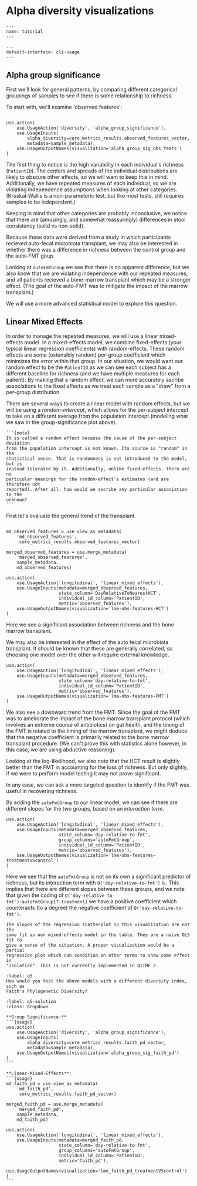 # Alpha diversity visualizations

```{usage-scope}
---
name: tutorial
---
```

```{usage-selector}
---
default-interface: cli-usage
---
```

## Alpha group significance

First we'll look for general patterns, by comparing different categorical
groupings of samples to see if there is some relationship to richness.

To start with, we'll examine 'observed features':
```{usage}

use.action(
    use.UsageAction('diversity', 'alpha_group_significance'),
    use.UsageInputs(
        alpha_diversity=core_metrics_results.observed_features_vector,
        metadata=sample_metadata),
    use.UsageOutputNames(visualization='alpha_group_sig_obs_feats')
)
```

The first thing to notice is the high variability in each individual's richness
(`PatientID`). The centers and spreads of the individual distributions are
likely to obscure other effects, so we will want to keep this in mind.
Additionally, we have repeated measures of each individual, so we are
violating independence assumptions when looking at other categories.
(Kruskal-Wallis is a non-parameteric test, but like most tests, still requires
samples to be independent.)

Keeping in mind that other categories are probably inconclusive,
we notice that there are (amusingly, and somewhat reassuringly) differences
in stool consistency (solid vs non-solid).

Because these data were derived from a study in which participants recieved
auto-fecal microbiota transplant, we may also be interested in whether there
was a difference in richness between the control group and the auto-FMT goup.

Looking at ``autoFmtGroup`` we see that there is no apparent difference, but
we also know that we are violating independence with our repeated measures, and
all patients recieved a bone-marrow transplant which may be a stronger effect.
(The goal of the auto-FMT was to mitigate the impact of the marrow transplant.)

We will use a more advanced statistical model to explore this question.


## Linear Mixed Effects

In order to manage the repeated measures, we will use a linear
mixed-effects model. In a mixed-effects model, we combine fixed-effects (your
typical linear regression coefficients) with random-effects. These random
effects are some (ostensibly random) per-group coefficient which minimizes the
error within that group. In our situation, we would want our random effect to
be the `PatientID` as we can see each subject has a different baseline for
richness (and we have multiple measures for each patient).
By making that a random effect, we can more accurately ascribe associations to
the fixed effects as we treat each sample as a "draw" from a per-group
distribution.

There are several ways to create a linear model with random effects, but we
will be using a *random-intercept*, which allows for the per-subject intercept
to take on a different average from the population intercept (modeling what we
saw in the group-significance plot above).

````{margin}
```{note}
It is called a random effect because the cause of the per-subject deviation
from the population intercept is not known. Its source is "random" in the
statistical sense. That is randomness is not introduced to the model, but is
instead tolerated by it. Additionally, unlike fixed-effects, there are no
particular meanings for the random-effect's estimates (and are therefore not
reported). After all, how would we ascribe any particular association to the
unknown?
```
````

First let's evaluate the general trend of the transplant.

```{usage}

md_observed_features = use.view_as_metadata(
    'md_observed_features',
     core_metrics_results.observed_features_vector)

merged_observed_features = use.merge_metadata(
    'merged_observed_features',
    sample_metadata,
    md_observed_features)

use.action(
    use.UsageAction('longitudinal', 'linear_mixed_effects'),
    use.UsageInputs(metadata=merged_observed_features,
                    state_column='DayRelativeToNearestHCT',
                    individual_id_column='PatientID',
                    metric='observed_features'),
    use.UsageOutputNames(visualization='lme-obs-features-HCT')
)

```

Here we see a significant association between richness and the bone marrow
transplant.

We may also be interested in the effect of the auto fecal microbiota
transplant. It should be known that these are generally correlated, so choosing
one model over the other will require external knowledge.


```{usage}
use.action(
    use.UsageAction('longitudinal', 'linear_mixed_effects'),
    use.UsageInputs(metadata=merged_observed_features,
                    state_column='day-relative-to-fmt',
                    individual_id_column='PatientID',
                    metric='observed_features'),
    use.UsageOutputNames(visualization='lme-obs-features-FMT')
)
```

We also see a downward trend from the FMT. Since the goal of the FMT was to
ameliorate the impact of the bone marrow transplant protocol (which involves
an extreme course of antibiotics) on gut health, and the timing of the FMT is
related to the timing of the marrow transplant, we might deduce that the
negative coefficient is primarily related to the bone marrow transplant
procedure. (We can't prove this with statistics alone however, in this case,
we are using abductive reasoning).

Looking at the log-likelihood, we also note that the HCT result is slightly
better than the FMT in accounting for the loss of richness. But only slightly,
if we were to perform model testing it may not prove significant.

In any case, we can ask a more targeted question to identify if the FMT was
useful in recovering richness.

By adding the ``autoFmtGroup`` to our linear model, we can see if there
are different slopes for the two groups, based on an *interaction term*.


```{usage}
use.action(
    use.UsageAction('longitudinal', 'linear_mixed_effects'),
    use.UsageInputs(metadata=merged_observed_features,
                    state_column='day-relative-to-fmt',
                    group_columns='autoFmtGroup',
                    individual_id_column='PatientID',
                    metric='observed_features'),
    use.UsageOutputNames(visualization='lme-obs-features-treatmentVScontrol')
)
```

Here we see that the ``autoFmtGroup`` is not on its own a significant predictor
of richness, but its interaction term with ``Q('day-relative-to-fmt')`` is.
This implies that there are different slopes between these groups, and we note
that given the coding of ``Q('day-relative-to-fmt'):autoFmtGroup[T.treatment]``
we have a positive coefficient which counteracts (to a degree) the negative
coefficient of ``Q('day-relative-to-fmt')``.

```{warning}
The slopes of the regression scatterplot in this visualization are not the
same fit as our mixed-effects model in the table. They are a naive OLS fit to
give a sense of the situation. A proper visualization would be a partial
regression plot which can condition on other terms to show some effect in
"isolation". This is not currently implemented in QIIME 2.
```

```{exercise}
:label: q5
How would you test the above models with a different diversity index, such as
Faith's Phylogenetic Diversity?
```

````{solution} q5
:label: q5-solution
:class: dropdown

**Group Significance:**
```{usage}
use.action(
    use.UsageAction('diversity', 'alpha_group_significance'),
    use.UsageInputs(
        alpha_diversity=core_metrics_results.faith_pd_vector,
        metadata=sample_metadata),
    use.UsageOutputNames(visualization='alpha_group_sig_faith_pd')
)
```

**Linear-Mixed-Effects**:
```{usage}
md_faith_pd = use.view_as_metadata(
    'md_faith_pd',
     core_metrics_results.faith_pd_vector)

merged_faith_pd = use.merge_metadata(
    'merged_faith_pd',
    sample_metadata,
    md_faith_pd)

use.action(
    use.UsageAction('longitudinal', 'linear_mixed_effects'),
    use.UsageInputs(metadata=merged_faith_pd,
                    state_column='day-relative-to-fmt',
                    group_columns='autoFmtGroup',
                    individual_id_column='PatientID',
                    metric='faith_pd'),
    use.UsageOutputNames(visualization='lme_faith_pd_treatmentVScontrol')
)
```
````
